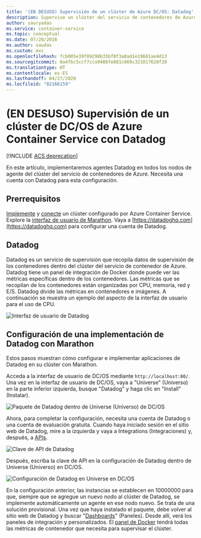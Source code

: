 ```yaml
---
title: '(EN DESUSO) Supervisión de un clúster de Azure DC/OS: Datadog'
description: Supervise un clúster del servicio de contenedores de Azure con Datadog. Utilice la interfaz de usuario web de DC/OS para implementar agentes de Datadog en el clúster.
author: sauryadas
ms.service: container-service
ms.topic: conceptual
ms.date: 07/28/2016
ms.author: saudas
ms.custom: mvc
ms.openlocfilehash: fcb005e39f89298b35bf0f3a0ad1e19601ae4d13
ms.sourcegitcommit: 6a4fbc5ccf7cca9486fe881c069c321017628f20
ms.translationtype: HT
ms.contentlocale: es-ES
ms.lasthandoff: 04/27/2020
ms.locfileid: "82166159"
---
```

# <a name="deprecated-monitor-an-azure-container-service-dcos-cluster-with-datadog"></a>(EN DESUSO) Supervisión de un clúster de DC/OS de Azure Container Service con Datadog

[!INCLUDE [ACS deprecation](../../../includes/container-service-deprecation.md)]

En este artículo, implementaremos agentes Datadog en todos los nodos de agente del clúster del servicio de contenedores de Azure. Necesita una cuenta con Datadog para esta configuración. 

## <a name="prerequisites"></a>Prerrequisitos
[Implemente](container-service-deployment.md) y [conecte](../container-service-connect.md) un clúster configurado por Azure Container Service. Explore la [interfaz de usuario de Marathon](container-service-mesos-marathon-ui.md). Vaya a [https://datadoghq.com](https://datadoghq.com) para configurar una cuenta de Datadog. 

## <a name="datadog"></a>Datadog
Datadog es un servicio de supervisión que recopila datos de supervisión de los contenedores dentro del clúster del servicio de contenedor de Azure. Datadog tiene un panel de integración de Docker donde puede ver las métricas específicas dentro de los contenedores. Las métricas que se recopilan de los contenedores están organizadas por CPU, memoria, red y E/S. Datadog divide las métricas en contenedores e imágenes. A continuación se muestra un ejemplo del aspecto de la interfaz de usuario para el uso de CPU.

![Interfaz de usuario de Datadog](./media/container-service-monitoring/datadog4.png)

## <a name="configure-a-datadog-deployment-with-marathon"></a>Configuración de una implementación de Datadog con Marathon
Estos pasos muestran cómo configurar e implementar aplicaciones de Datadog en su clúster con Marathon. 

Acceda a la interfaz de usuario de DC/OS mediante `http://localhost:80/`. Una vez en la interfaz de usuario de DC/OS, vaya a "Universe" (Universo) en la parte inferior izquierda, busque "Datadog" y haga clic en "Install" (Instalar).

![Paquete de Datadog dentro de Universe (Universo) de DC/OS](./media/container-service-monitoring/datadog1.png)

Ahora, para completar la configuración, necesita una cuenta de Datadog o una cuenta de evaluación gratuita. Cuando haya iniciado sesión en el sitio web de Datadog, mire a la izquierda y vaya a Integrations (Integraciones) y, después, a [APIs](https://app.datadoghq.com/account/settings#api). 

![Clave de API de Datadog](./media/container-service-monitoring/datadog2.png)

Después, escriba la clave de API en la configuración de Datadog dentro de Universe (Universo) en DC/OS. 

![Configuración de Datadog en Universe en DC/OS](./media/container-service-monitoring/datadog3.png) 

En la configuración anterior, las instancias se establecen en 10000000 para que, siempre que se agregue un nuevo nodo al clúster de Datadog, se implemente automáticamente un agente en ese nodo nuevo. Se trata de una solución provisional. Una vez que haya instalado el paquete, debe volver al sitio web de Datadog y buscar "[Dashboards](https://app.datadoghq.com/dash/list)" (Paneles). Desde allí, verá los paneles de integración y personalizados. El [panel de Docker](https://app.datadoghq.com/screen/integration/docker) tendrá todas las métricas de contenedor que necesita para supervisar el clúster. 

